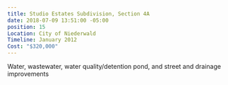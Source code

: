 ```yaml
---
title: Studio Estates Subdivision, Section 4A
date: 2018-07-09 13:51:00 -05:00
position: 15
Location: City of Niederwald
Timeline: January 2012
Cost: "$320,000"
---
```


Water, wastewater, water quality/detention pond, and street and drainage improvements